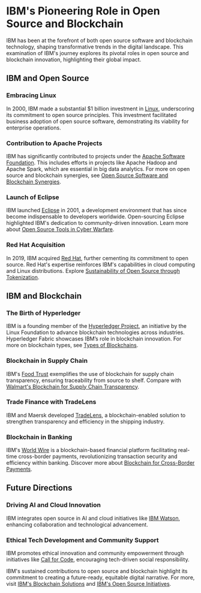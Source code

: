 # IBM's Pioneering Role in Open Source and Blockchain

IBM has been at the forefront of both open source software and blockchain technology, shaping transformative trends in the digital landscape. This examination of IBM's journey explores its pivotal roles in open source and blockchain innovation, highlighting their global impact.

## IBM and Open Source

### Embracing Linux
In 2000, IBM made a substantial $1 billion investment in [Linux](https://www.ibm.com/it-infrastructure/us-en/resources/linux/), underscoring its commitment to open source principles. This investment facilitated business adoption of open source software, demonstrating its viability for enterprise operations.

### Contribution to Apache Projects
IBM has significantly contributed to projects under the [Apache Software Foundation](https://www.apache.org/). This includes efforts in projects like Apache Hadoop and Apache Spark, which are essential in big data analytics. For more on open source and blockchain synergies, see [Open Source Software and Blockchain Synergies](https://www.license-token.com/wiki/open-source-software-and-blockchain-synergies).

### Launch of Eclipse
IBM launched [Eclipse](https://www.eclipse.org/) in 2001, a development environment that has since become indispensable to developers worldwide. Open-sourcing Eclipse highlighted IBM's dedication to community-driven innovation. Learn more about [Open Source Tools in Cyber Warfare](https://www.license-token.com/wiki/open-source-tools-in-cyber-warfare).

### Red Hat Acquisition
In 2019, IBM acquired [Red Hat](https://www.redhat.com/en/resources/ibm-red-hat-complete-guide), further cementing its commitment to open source. Red Hat's expertise reinforces IBM's capabilities in cloud computing and Linux distributions. Explore [Sustainability of Open Source through Tokenization](https://www.license-token.com/wiki/sustainability-of-open-source-through-tokenization).

## IBM and Blockchain

### The Birth of Hyperledger
IBM is a founding member of the [Hyperledger Project](https://www.hyperledger.org/), an initiative by the Linux Foundation to advance blockchain technologies across industries. Hyperledger Fabric showcases IBM’s role in blockchain innovation. For more on blockchain types, see [Types of Blockchains](https://www.license-token.com/wiki/types-of-blockchains).

### Blockchain in Supply Chain
IBM's [Food Trust](https://www.ibm.com/blockchain/solutions/food-trust) exemplifies the use of blockchain for supply chain transparency, ensuring traceability from source to shelf. Compare with [Walmart's Blockchain for Supply Chain Transparency](https://www.license-token.com/wiki/walmart-s-blockchain-for-supply-chain-transparency).

### Trade Finance with TradeLens
IBM and Maersk developed [TradeLens](https://www.tradelens.com/), a blockchain-enabled solution to strengthen transparency and efficiency in the shipping industry.

### Blockchain in Banking
IBM's [World Wire](https://www.ibm.com/blockchain/world-wire) is a blockchain-based financial platform facilitating real-time cross-border payments, revolutionizing transaction security and efficiency within banking. Discover more about [Blockchain for Cross-Border Payments](https://www.license-token.com/wiki/blockchain-for-cross-border-payments).

## Future Directions

### Driving AI and Cloud Innovation
IBM integrates open source in AI and cloud initiatives like [IBM Watson](https://www.ibm.com/watson), enhancing collaboration and technological advancement.

### Ethical Tech Development and Community Support
IBM promotes ethical innovation and community empowerment through initiatives like [Call for Code](https://developer.ibm.com/callforcode/), encouraging tech-driven social responsibility.

IBM's sustained contributions to open source and blockchain highlight its commitment to creating a future-ready, equitable digital narrative. For more, visit [IBM's Blockchain Solutions](https://www.ibm.com/blockchain) and [IBM's Open Source Initiatives](https://developer.ibm.com/opensource/).